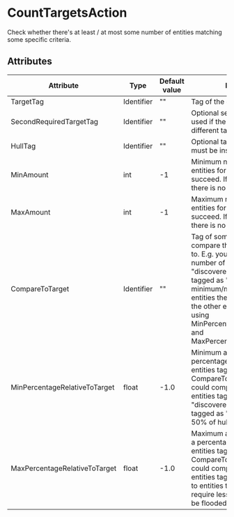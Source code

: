 # CountTargetsAction

Check whether there's at least / at most some number of entities matching some specific criteria.

## Attributes

| Attribute                     | Type       | Default value | Description                                                                                                                                                                                                                                                                                                                                        |
|-------------------------------|------------|---------------|----------------------------------------------------------------------------------------------------------------------------------------------------------------------------------------------------------------------------------------------------------------------------------------------------------------------------------------------------|
| TargetTag                     | Identifier | ""            | Tag of the entities to check.                                                                                                                                                                                                                                                                                                                      |
| SecondRequiredTargetTag       | Identifier | ""            | Optional second tag. Can be used if the target must have two different tags.                                                                                                                                                                                                                                                                       |
| HullTag                       | Identifier | ""            | Optional tag of a hull the target must be inside.                                                                                                                                                                                                                                                                                                  |
| MinAmount                     | int        | -1            | Minimum number of matching entities for the check to succeed. If omitted or negative, there is no minimum amount.                                                                                                                                                                                                                                  |
| MaxAmount                     | int        | -1            | Maximum number of matching entities for the check to succeed. If omitted or negative, there is no maximum amount.                                                                                                                                                                                                                                  |
| CompareToTarget               | Identifier | ""            | Tag of some other entities to compare the number of targets to. E.g. you could compare the number of entities tagged as "discoveredhull" to entities tagged as "anyhull". The minimum/maximum amount of entities there must be relative to the other entities is configured using MinPercentageRelativeToTarget and MaxPercentageRelativeToTarget. |
| MinPercentageRelativeToTarget | float      | -1.0          | Minimum amount of targets, as a percentage of the number of entities tagged with CompareToTarget. E.g. you could compare the number of entities tagged as "discoveredhull" to entities tagged as "anyhull" to require 50% of hulls to be discovered.                                                                                               |
| MaxPercentageRelativeToTarget | float      | -1.0          | Maximum amount of targets, as a percentage of the number of entities tagged with CompareToTarget. E.g. you could compare the number of entities tagged as "floodedhull" to entities tagged as "anyhull" to require less than 50% of hulls to be flooded.                                                                                           |



